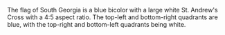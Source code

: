 The flag of South Georgia is a blue bicolor with a large white St. Andrew's Cross with a 4:5 aspect ratio. The top-left and bottom-right quadrants are blue, with the top-right and bottom-left quadrants being white.